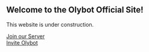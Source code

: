 ## Welcome to the Olybot Official Site!
This website is under construction.

[Join our Server](https://discord.gg/pWVstnx)  
[Invite Olybot](invite)
